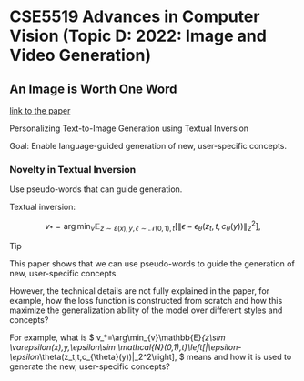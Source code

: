 # CSE5519 Advances in Computer Vision (Topic D: 2022: Image and Video Generation)

## An Image is Worth One Word

[link to the paper](https://arxiv.org/pdf/2208.01618)

Personalizing Text-to-Image Generation using Textual Inversion

Goal: Enable language-guided generation of new, user-specific concepts.

### Novelty in Textual Inversion

Use pseudo-words that can guide generation.

Textual inversion:

$$
v_*=\arg\min_{v}\mathbb{E}_{z\sim \varepsilon(x),y,\epsilon\sim \mathcal{N}(0,1),t}\left[\|\epsilon-\epsilon_\theta(z_t,t,c_{\theta}(y))\|_2^2\right],
$$

> [!TIP]
>
> This paper shows that we can use pseudo-words to guide the generation of new, user-specific concepts.
>
> However, the technical details are not fully explained in the paper, for example, how the loss function is constructed from scratch and how this maximize the generalization ability of the model over different styles and concepts?
>
> For example, what is $
v_*=\arg\min_{v}\mathbb{E}_{z\sim \varepsilon(x),y,\epsilon\sim \mathcal{N}(0,1),t}\left[\|\epsilon-\epsilon_\theta(z_t,t,c_{\theta}(y))\|_2^2\right],
$ means and how it is used to generate the new, user-specific concepts?